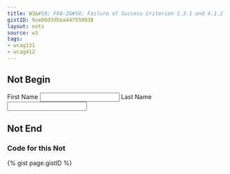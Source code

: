 ```yaml
---
title: W3&#58; F68-2&#58; Failure of Success Criterion 1.3.1 and 4.1.2 due to the association of label and user interface controls not being programmatically determined
gistID: 9ce86d3d5ea447550938
layout: nots
source: w3
tags:
- wcag131
- wcag412
---
```


<h2 aria-describedby="{{ page.gistID }}">Not Begin</h2>
<div class="rendered-not">
<form action="..." method="post"> 
<p> 
<label>First Name</label>
<input type="text" name="firstname"> 
<label>Last Name</label> 
<input type="text" name="lastname"> 
</p> 
</form>
</div> <!-- rendered-not -->

<h2 aria-describedby="{{ page.gistID }}">Not End</h2>

<h3 aria-describedby="{{ page.gistID }}">Code for this Not</h3>
{% gist page.gistID %}